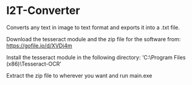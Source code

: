 # I2T-Converter
Converts any text in image to text format and exports it into a .txt file.

Download the tesseract module and the zip file for the software from: https://gofile.io/d/XVDj4m

Install the tesseract module in the following directory: 'C:\Program Files (x86)\Tesseract-OCR'

Extract the zip file to wherever you want and run main.exe
